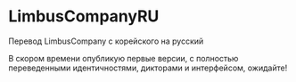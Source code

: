 # LimbusCompanyRU
Перевод LimbusCompany с корейского на русский

В скором времени опубликую первые версии, с полностью переведенными идентичностями, дикторами и интерфейсом, ожидайте!
